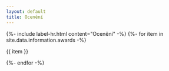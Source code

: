 ```yaml
---
layout: default
title: Ocenění
---
```


<section>
  <div class="max-w-md mx-auto my-10 px-4">
    {%- include label-hr.html content="Ocenění" -%} {%- for item in
    site.data.information.awards -%}
    <p>{{ item }}</p>
    {%- endfor -%}
  </div>
</section>
